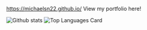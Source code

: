 https://michaelsn22.github.io/ View my portfolio here!

![Github stats](https://github-readme-stats.vercel.app/api?username=michaelsn22&theme=highcontrast&show_icons=true&count_private=true)
![Top Languages Card](https://github-readme-stats.vercel.app/api/top-langs/?username=michaelsn22&layout=compact)
<!--
**michaelsn22/michaelsn22** is a ✨ _special_ ✨ repository because its `README.md` (this file) appears on your GitHub profile.

Here are some ideas to get you started:

- 🔭 I’m currently working on ...
- 🌱 I’m currently learning ...
- 👯 I’m looking to collaborate on ...
- 🤔 I’m looking for help with ...
- 💬 Ask me about ...
- 📫 How to reach me: ...
- 😄 Pronouns: ...
- ⚡ Fun fact: ...
-->
